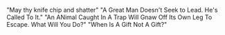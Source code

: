 "May thy knife chip and shatter"
"A Great Man Doesn't Seek to Lead. He's Called To It."
"An ANimal Caught In A Trap Will Gnaw Off Its Own Leg To Escape. What Will You Do?"
"When Is A Gift Not A Gift?"
